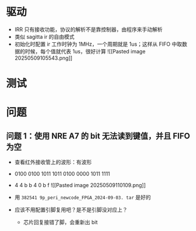 
# 驱动
- IRR 只有接收功能，协议的解析不是靠控制器，由程序来手动解析
- 类似 sagitta ir 的自由模式
- 初始化时配置 ir 工作时钟为 1MHz，一个周期就是 1us；这样从 FIFO 中取数据的时候，每个值就代表 1us，很好计算
![[Pasted image 20250509105543.png]]

# 测试


# 问题
## 问题 1：使用 NRE A7 的 bit 无法读到键值，并且 FIFO 为空
- 查看红外接收管上的波形：有波形
- 0100 0100   1011 1011   0100 0000   1011 1111
- 4       4          b      b       4       0          b       f
![[Pasted image 20250509110109.png]]

- 用 `382541 9p_peri_newcode_FPGA_2024-09-03. tar` 是好的

- 应该不用配置引脚复用吧？是不是引脚没对应上？
	- 芯片回复接错了脚，会重新出 bit